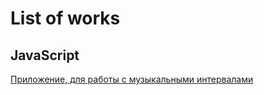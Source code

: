 # List of works

## JavaScript

[Приложение, для работы с музыкальными интервалами](https://github.com/ussnik209/Intervals)

